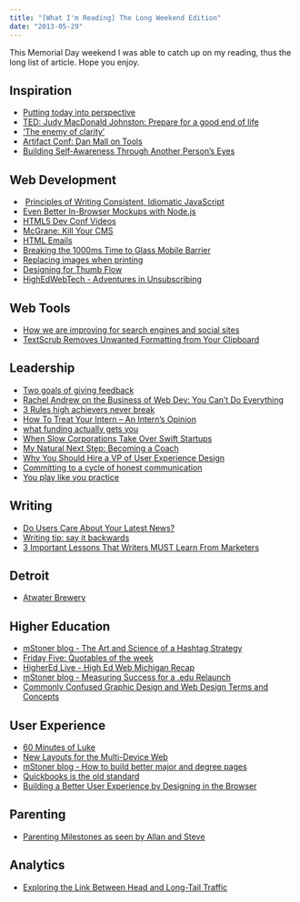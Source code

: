 ```yaml
---
title: "[What I'm Reading] The Long Weekend Edition"
date: "2013-05-29"
---
```


This Memorial Day weekend I was able to catch up on my reading, thus the long list of article. Hope you enjoy.

## Inspiration

- [Putting today into perspective](http://flowingdata.com/2013/05/09/putting-today-into-perspective/ "Putting today into perspective")
- [TED: Judy MacDonald Johnston: Prepare for a good end of life](http://www.ted.com/talks/judy_macdonald_johnston_prepare_for_a_good_end_of_life.html "TED: Judy MacDonald Johnston: Prepare for a good end of life - Judy MacDonald Johnston")
- [‘The enemy of clarity’](http://andrewcareaga.wordpress.com/2013/05/13/the-enemy-of-clarity/ "‘The enemy of clarity’")
- [Artifact Conf: Dan Mall on Tools](http://notsocommonplace.com/2013/05/13/artifact-conf-dan-mall-on-tools/ "Artifact Conf: Dan Mall on Tools")
- [Building Self-Awareness Through Another Person’s Eyes](http://whitneyhess.com/blog/2013/04/16/building-self-awareness-through-another-persons-eyes/&utm_medium=feed&utm_campaign=Feed%3A+whitneyhess+(Pleasure+%26+Pain) "Building Self-Awareness Through Another Person’s Eyes")

## Web Development

-  [Principles of Writing Consistent, Idiomatic JavaScript](https://github.com/rwldrn/idiomatic.js/ "Principles of Writing Consistent, Idiomatic JavaScript")
- [Even Better In-Browser Mockups with Node.js](http://alistapart.com/article/even-better-in-browser-mockups-with-node.js "Even Better In-Browser Mockups with Node.js")
- [HTML5 Dev Conf Videos](http://open.blogs.nytimes.com/2013/05/01/html5-dev-conf-videos/ "HTML5 Dev Conf Videos")
- [McGrane: Kill Your CMS](http://www.zeldman.com/2013/05/03/mcgrane-kill-your-cms/ "McGrane: Kill Your CMS")
- [HTML Emails](http://blog.entp.com/post/49861792303/html-emails "HTML Emails")
- [Breaking the 1000ms Time to Glass Mobile Barrier](http://alistapart.com/blog/post/breaking-the-1000ms-time-to-glass-mobile-barrier "Breaking the 1000ms Time to Glass Mobile Barrier")
- [Replacing images when printing](http://www.456bereastreet.com/archive/201305/replacing_images_when_printing/ "Replacing images when printing")
- [Designing for Thumb Flow](http://www.lukew.com/ff/entry.asp?1734&utm_source=feedly&utm_medium=feed&utm_campaign=Feed%3A+FunctioningForm+(LukeW+Ideation+%2B+Design) "Designing for Thumb Flow")
- [HighEdWebTech - Adventures in Unsubscribing](http://highedwebtech.com/2013/05/28/adventures-in-unsubscribing/&utm_medium=feed&utm_campaign=Feed%3A+bloghighed+(Blog+High+Ed) "HighEdWebTech - Adventures in Unsubscribing")

## Web Tools

- [How we are improving for search engines and social sites](https://lessaccounting.com/blog/how-we-are-improving-for-search-engines-and-social-sites/&utm_medium=feed&utm_campaign=Feed%3A+LessEverything+(less+everything) "How we are improving for search engines and social sites")
- [TextScrub Removes Unwanted Formatting from Your Clipboard](http://lifehacker.com/5994413/textscrub-removes-unwanted-formatting-from-your-clipboard "TextScrub Removes Unwanted Formatting from Your Clipboard")

## Leadership

- [Two goals of giving feedback](http://bokardo.com/archives/two-goals-of-giving-feedback/ "Two goals of giving feedback")
- [Rachel Andrew on the Business of Web Dev: You Can’t Do Everything](http://alistapart.com/column/you-cant-do-everything "Rachel Andrew on the Business of Web Dev: You Can’t Do Everything")
- [3 Rules high achievers never break](http://blog.penelopetrunk.com/2013/05/28/three-rules-high-achievers-never-break/&utm_medium=feed&utm_campaign=Feed%3A+BrazenCareerist+(Penelope+Trunk) "3 Rules high achievers never break")
- [How To Treat Your Intern – An Intern’s Opinion](http://link.highedweb.org/2013/05/how-to-treat-your-intern/ "How To Treat Your Intern – An Intern’s Opinion")
- [what funding actually gets you](https://lessaccounting.com/blog/what-funding-actually-gets-you/&utm_medium=feed&utm_campaign=Feed%3A+LessEverything+(less+everything) "what funding actually gets you")
- [When Slow Corporations Take Over Swift Startups](http://seo2.0.onreact.com/when-slow-corporations-take-over-swift-startups "When Slow Corporations Take Over Swift Startups")
- [My Natural Next Step: Becoming a Coach](http://whitneyhess.com/blog/2013/05/01/my-natural-next-step-becoming-a-coach/&utm_medium=feed&utm_campaign=Feed%3A+whitneyhess+(Pleasure+%26+Pain) "My Natural Next Step: Becoming a Coach")
- [Why You Should Hire a VP of User Experience Design](http://uxmag.com/articles/why-you-should-hire-a-vp-of-user-experience-design&utm_medium=feed&utm_campaign=Feed%3A+UXM+(UX+Magazine) "Why You Should Hire a VP of User Experience Design")
- [Committing to a cycle of honest communication](http://sethgodin.typepad.com/seths_blog/2013/04/committing-to-a-cycle-of-honest-communication.html&utm_medium=feed&utm_campaign=Feed%3A+typepad%2Fsethsmainblog+(Seth's+Blog) "Committing to a cycle of honest communication")
- [You play like you practice](http://37signals.com/svn/posts/3504-you-play-like-you-practice "You play like you practice")

## Writing

- [Do Users Care About Your Latest News?](http://boagworld.com/content-strategy/website-news/ "Do Users Care About Your Latest News?")
- [Writing tip: say it backwards](http://sethgodin.typepad.com/seths_blog/2013/05/writing-tip-say-it-backwards.html&utm_medium=feed&utm_campaign=Feed%3A+typepad%2Fsethsmainblog+(Seth's+Blog) "Writing tip: say it backwards")
- [3 Important Lessons That Writers MUST Learn From Marketers](http://writetodone.com/2013/05/06/3-important-lessons-that-writers-must-learn-from-marketers/ "3 Important Lessons That Writers MUST Learn From Marketers")

## Detroit

- [Atwater Brewery](http://www.thedieline.com/blog/2013/5/13/atwater-brewery.html "Atwater Brewery")

## Higher Education

- [mStoner blog - The Art and Science of a Hashtag Strategy](http://www.mstoner.com/blog/content-and-writing/the-art-and-science-of-a-hashtag-strategy/ "mStoner blog - The Art and Science of a Hashtag Strategy")
- [Friday Five: Quotables of the week](http://andrewcareaga.wordpress.com/2013/05/10/friday-five-quotables-of-the-week-on-change-shoes-reach-online-education-and-college-essays/ "Friday Five: Quotables of the week")
- [HigherEd Live - High Ed Web Michigan Recap](http://higheredlive.com/higher-ed-live-high-ed-web-michigan-recap/&utm_medium=feed&utm_campaign=Feed%3A+bloghighed+(Blog+High+Ed) "HigherEd Live - Higher Ed Live ? High Ed Web Michigan Recap")
- [mStoner blog - Measuring Success for a .edu Relaunch](http://www.mstoner.com/blog/strategy/defining-measurable-success/ "mStoner blog - Measuring Success for a .edu Relaunch")
- [Commonly Confused Graphic Design and Web Design Terms and Concepts](http://blogs.umflint.edu/universityrelations/2013/04/11/commonly-confused-graphic-design-and-web-design-terms-and-concepts/ "Commonly Confused Graphic Design and Web Design Terms and Concepts")

## User Experience

- [60 Minutes of Luke](http://www.zeldman.com/2013/05/03/60-minutes-of-luke/ "60 Minutes of Luke")
- [New Layouts for the Multi-Device Web](http://www.lukew.com/ff/entry.asp?1721&utm_source=feedly&utm_medium=feed&utm_campaign=Feed%3A+FunctioningForm+(LukeW+Ideation+%2B+Design) "New Layouts for the Multi-Device Web")
- [mStoner blog - How to build better major and degree pages](http://www.mstoner.com/blog/content-and-writing/better-major-and-degree-pages/ "mStoner blog - How to build better major and degree pages")
- [Quickbooks is the old standard](https://lessaccounting.com/blog/quickbooks-errors/&utm_medium=feed&utm_campaign=Feed%3A+LessEverything+(less+everything) "Quickbooks is the old standard")
- [Building a Better User Experience by Designing in the Browser](http://uxmag.com/articles/building-a-better-user-experience-by-designing-in-the-browser&utm_medium=feed&utm_campaign=Feed%3A+UXM+(UX+Magazine) "Building a Better User Experience by Designing in the Browser")

## Parenting

- [Parenting Milestones as seen by Allan and Steve](https://lessaccounting.com/blog/parenting-milestones-as-seen-by-allan-and-steve/&utm_medium=feed&utm_campaign=Feed%3A+LessEverything+(less+everything) "Parenting Milestones as seen by Allan and Steve")

## Analytics

- [Exploring the Link Between Head and Long-Tail Traffic](http://www.webdesignfromscratch.com/seo/exploring-the-link-between-head-and-long-tail-traffic/ "Exploring the Link Between Head and Long-Tail Traffic")
